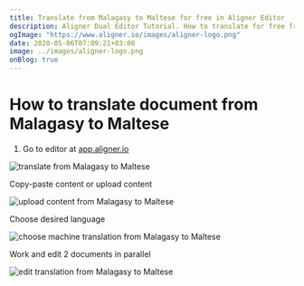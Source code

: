 ```yaml
---
title: Translate from Malagasy to Maltese for free in Aligner Editor
description: Aligner Dual Editor Tutorial. How to translate for free from Malagasy to Maltese. Aligner is multilingual document management platform. 
ogImage: "https://www.aligner.io/images/aligner-logo.png"
date: 2020-05-06T07:09:21+03:00
image: ../images/aligner-logo.png
onBlog: true
---
```


# How to translate document from Malagasy to Maltese

1. Go to editor at [app.aligner.io](https://app.aligner.io "Aligner App web page")

![translate from Malagasy to Maltese](../aligner-blank-editor.png "translate from Malagasy to Maltese")

Copy-paste content or upload content

![upload content from Malagasy to Maltese](../aligner-uploaded-document.png "upload content from Malagasy to Maltese")

Choose desired language

![choose machine translation from Malagasy to Maltese](../aligner-language-dropdown.png "choose machine translation from Malagasy to Maltese")

Work and edit 2 documents in parallel

![edit translation from Malagasy to Maltese](../aligner-double-sitded-editor.png "edit translation from Malagasy to Maltese")

